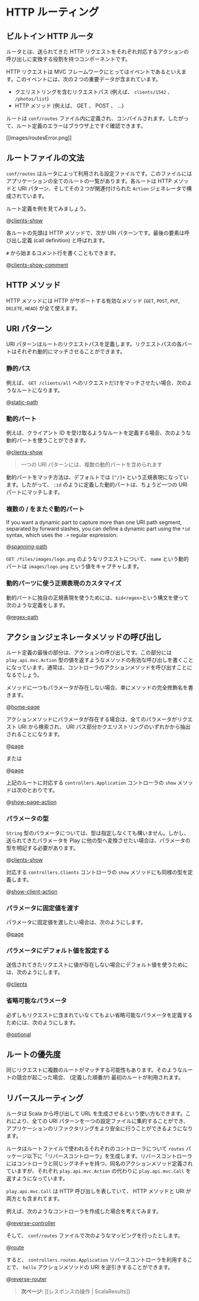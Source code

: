 <!--
# HTTP routing
-->
# HTTP ルーティング

<!--
## The built-in HTTP router
-->
## ビルトイン HTTP ルータ

<!--
The router is the component in charge of translating each incoming HTTP request to an Action.
-->
ルータとは、送られてきた HTTP リクエストをそれぞれ対応するアクションの呼び出しに変換する役割を持つコンポーネントです。

<!--
An HTTP request is seen as an event by the MVC framework. This event contains two major pieces of information:
-->
HTTP リクエストは MVC フレームワークにとってはイベントであるといえます。このイベントには、次の２つの重要データが含まれています。

<!--
- the request path (e.g. `/clients/1542`, `/photos/list`), including the query string
- the HTTP method (e.g. GET, POST, …).
-->
- クエリストリングを含むリクエストパス (例えば、 `clients/1542` 、 `/photos/list`) 
- HTTP メソッド (例えば、 GET 、 POST 、 …)

<!--
Routes are defined in the `conf/routes` file, which is compiled. This means that you’ll see route errors directly in your browser:
-->
ルートは `conf/routes` ファイル内に定義され、コンパイルされます。したがって、ルート定義のエラーはブラウザ上ですぐ確認できます。

[[images/routesError.png]]

<!--
## The routes file syntax
-->
## ルートファイルの文法

<!--
`conf/routes` is the configuration file used by the router. This file lists all of the routes needed by the application. Each route consists of an HTTP method and URI pattern, both associated with a call to an `Action` generator.
-->
`conf/routes` はルータによって利用される設定ファイルです。このファイルにはアプリケーションの全てのルートの一覧があります。各ルートは HTTP メソッドと URI パターン、そしてその２つが関連付けられた `Action` ジェネレータで構成されています。

<!--
Let’s see what a route definition looks like:
-->
ルート定義を例を見てみましょう。

@[clients-show](code/scalaguide.http.routing.routes)

<!--
Each route starts with the HTTP method, followed by the URI pattern. The last element is the call definition.
-->
各ルートの先頭は HTTP メソッドで、次が URI パターンです。最後の要素は呼び出し定義 (call definition) と呼ばれます。

<!--
You can also add comments to the route file, with the `#` character.
-->
`#` から始まるコメント行を書くこともできます。

@[clients-show-comment](code/scalaguide.http.routing.routes)

<!--
## The HTTP method
-->
## HTTP メソッド

<!--
The HTTP method can be any of the valid methods supported by HTTP (`GET`, `POST`, `PUT`, `DELETE`, `HEAD`).
-->
HTTP メソッドには HTTP がサポートする有効なメソッド (`GET`, `POST`, `PUT`, `DELETE`, `HEAD`) が全て使えます。

<!--
## The URI pattern
-->
## URI パターン

<!--
The URI pattern defines the route’s request path. Parts of the request path can be dynamic.
-->
URI パターンはルートのリクエストパスを定義します。リクエストパスの各パートはそれぞれ動的にマッチさせることができます。

<!--
### Static path
-->
### 静的パス

<!--
For example, to exactly match incoming `GET /clients/all` requests, you can define this route:
-->
例えば、 `GET /clients/all` へのリクエストだけをマッチさせたい場合、次のようなルートになります。

@[static-path](code/scalaguide.http.routing.routes)

<!--
### Dynamic parts 
-->
### 動的パート

<!--
If you want to define a route that retrieves a client by ID, you’ll need to add a dynamic part:
-->
例えば、クライアント ID を受け取るようなルートを定義する場合、次のような動的パートを使うことができます。

@[clients-show](code/scalaguide.http.routing.routes)

<!--
> Note that a URI pattern may have more than one dynamic part.
-->
> 一つの URI パターンには、複数の動的パートを含められます

<!--
The default matching strategy for a dynamic part is defined by the regular expression `[^/]+`, meaning that any dynamic part defined as `:id` will match exactly one URI part.
-->
動的パートをマッチ方法は、デフォルトでは `[^/]+` という正規表現になっています。したがって、 `:id` のように定義した動的パートは、ちょうど一つの URI パートにマッチします。

<!--
### Dynamic parts spanning several /
-->
### 複数の / をまたぐ動的パート

If you want a dynamic part to capture more than one URI path segment, separated by forward slashes, you can define a dynamic part using the `*id` syntax, which uses the `.+` regular expression:

@[spanning-path](code/scalaguide.http.routing.routes)

<!--
Here for a request like `GET /files/images/logo.png`, the `name` dynamic part will capture the `images/logo.png` value.
-->
`GET /files/images/logo.png` のようなリクエストについて、 `name` という動的パートは `images/logo.png` という値をキャプチャします。

<!--
### Dynamic parts with custom regular expressions
-->
### 動的パーツに使う正規表現のカスタマイズ

<!--
You can also define your own regular expression for the dynamic part, using the `$id<regex>` syntax:
-->
動的パートに独自の正規表現を使うためには、`$id<regex>`という構文を使って次のような定義をします。
    
@[regex-path](code/scalaguide.http.routing.routes)

<!--
## Call to the Action generator method
-->
## アクションジェネレータメソッドの呼び出し

<!--
The last part of a route definition is the call. This part must define a valid call to a method returning a `play.api.mvc.Action` value, which will typically be a controller action method.
-->
ルート定義の最後の部分は、アクションの呼び出しです。この部分には `play.api.mvc.Action` 型の値を返すようなメソッドの有効な呼び出しを書くことになっています。通常は、コントローラのアクションメソッドを呼び出すことになるでしょう。

<!--
If the method does not define any parameters, just give the fully-qualified method name:
-->
メソッドに一つもパラメータが存在しない場合、単にメソッドの完全修飾名を書きます。

@[home-page](code/scalaguide.http.routing.routes)

<!--
If the action method defines some parameters, all these parameter values will be searched for in the request URI, either extracted from the URI path itself, or from the query string.
-->
アクションメソッドにパラメータが存在する場合は、全てのパラメータがリクエスト URI から検索され、 URI パス部分かクエリストリングのいずれかから抽出されることになります。

@[page](code/scalaguide.http.routing.routes)

<!--
Or:
-->
または

@[page](code/scalaguide.http.routing.query.routes)

<!--
Here is the corresponding, `show` method definition in the `controllers.Application` controller:
-->
上記のルートに対応する `controllers.Application` コントローラの `show` メソッドは次のとおりです。

@[show-page-action](code/ScalaRouting.scala)

<!--
### Parameter types
-->
### パラメータの型

<!--
For parameters of type `String`, typing the parameter is optional. If you want Play to transform the incoming parameter into a specific Scala type, you can explicitly type the parameter:
-->
`String` 型のパラメータについては、型は指定しなくても構いません。しかし、送られてきたパラメータを Play に他の型へ変換させたい場合は、パラメータの型を明記する必要があります。

@[clients-show](code/scalaguide.http.routing.routes)

<!--
And do the same on the corresponding `show` method definition in the `controllers.Clients` controller:
-->
対応する `controllers.Clients` コントローラの `show` メソッドにも同様の型を定義します。

@[show-client-action](code/ScalaRouting.scala)

<!--
### Parameters with fixed values
-->
### パラメータに固定値を渡す

<!--
Sometimes you’ll want to use a fixed value for a parameter:
-->
パラメータに固定値を渡したい場合は、次のようにします。

@[page](code/scalaguide.http.routing.fixed.routes)

<!--
### Parameters with default values
-->
### パラメータにデフォルト値を設定する

<!--
You can also provide a default value that will be used if no value is found in the incoming request:
-->
送信されてきたリクエストに値が存在しない場合にデフォルト値を使うためには、次のようにします。

@[clients](code/scalaguide.http.routing.defaultvalue.routes)

<!--
### Optional parameters
-->
### 省略可能なパラメータ

<!--
You can also specify an optional parameter that does not need to be present in all requests:
-->
必ずしもリクエストに含まれていなくてもよい省略可能なパラメータを定義するためには、次のようにします。

@[optional](code/scalaguide.http.routing.routes)

<!--
## Routing priority
-->
## ルートの優先度

<!--
Many routes can match the same request. If there is a conflict, the first route (in declaration order) is used.
-->
同じリクエストに複数のルートがマッチする可能性もあります。そのようなルートの競合が起こった場合、 (定義した順番が) 最初のルートが利用されます。

<!--
## Reverse routing
-->
## リバースルーティング

<!--
The router can also be used to generate a URL from within a Scala call. This makes it possible to centralize all your URI patterns in a single configuration file, so you can be more confident when refactoring your application.
-->
ルータは Scala から呼び出して URL を生成させるという使い方もできます。これにより、全ての URI パターンを一つの設定ファイルに集約することができ、アプリケーションのリファクタリングをより安全に行うことができるようになります。

<!--
For each controller used in the routes file, the router will generate a ‘reverse controller’ in the `routes` package, having the same action methods, with the same signature, but returning a `play.api.mvc.Call` instead of a `play.api.mvc.Action`. 
-->
ルータはルートファイルで使われるそれぞれのコントローラについて `routes` パッケージ以下に「リバースコントローラ」を生成します。リバースコントローラにはコントローラと同じシグネチャを持つ、同名のアクションメソッド定義されていますが、それぞれ `play.api.mvc.Action` の代わりに `play.api.mvc.Call` を返すようになっています。

<!--
The `play.api.mvc.Call` defines an HTTP call, and provides both the HTTP method and the URI.
-->
`play.api.mvc.Call` は HTTP 呼び出しを表していて、 HTTP メソッドと URI が両方とも含まれてます。

<!--
For example, if you create a controller like:
-->
例えば、次のようなコントローラを作成した場合を考えてみます。

@[reverse-controller](code/ScalaRouting.scala)

<!--
And if you map it in the `conf/routes` file:
-->
そして、 `conf/routes` ファイルで次のようなマッピングを行ったとします。

@[route](code/scalaguide.http.routing.reverse.routes)

<!--
You can then reverse the URL to the `hello` action method, by using the `controllers.routes.Application` reverse controller:
-->
すると、 `controllers.routes.Application` リバースコントローラを利用することで、 `hello` アクションメソッドの URI を逆引きすることができます。

@[reverse-router](code/ScalaRouting.scala)

<!--
> **Next:** [[Manipulating results | ScalaResults]]
-->
> **次ページ:** [[レスポンスの操作 | ScalaResults]]
